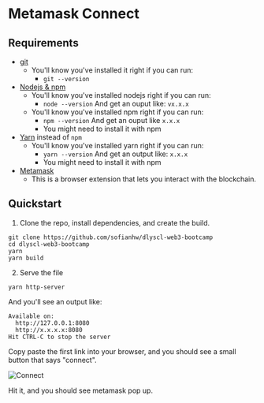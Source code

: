 # Metamask Connect

## Requirements

- [git](https://git-scm.com/book/en/v2/Getting-Started-Installing-Git)
  - You'll know you've installed it right if you can run:
    - `git --version`
- [Nodejs & npm](https://nodejs.org/en/)
  - You'll know you've installed nodejs right if you can run:
    - `node --version` And get an ouput like: `vx.x.x`
  - You'll know you've installed npm right if you can run:
    - `npm --version` And get an ouput like `x.x.x`
    - You might need to install it with npm
- [Yarn](https://classic.yarnpkg.com/lang/en/docs/install/) instead of `npm`
  - You'll know you've installed yarn right if you can run:
    - `yarn --version` And get an output like: `x.x.x`
    - You might need to install it with npm
- [Metamask](https://metamask.io/)
  - This is a browser extension that lets you interact with the blockchain.

## Quickstart

1. Clone the repo, install dependencies, and create the build.

```
git clone https://github.com/sofianhw/dlyscl-web3-bootcamp
cd dlyscl-web3-bootcamp
yarn
yarn build
```

2. Serve the file

```
yarn http-server
```

And you'll see an output like:

```
Available on:
  http://127.0.0.1:8080
  http://x.x.x.x:8080
Hit CTRL-C to stop the server
```

Copy paste the first link into your browser, and you should see a small button that says "connect".

![Connect](connect.png)

Hit it, and you should see metamask pop up.